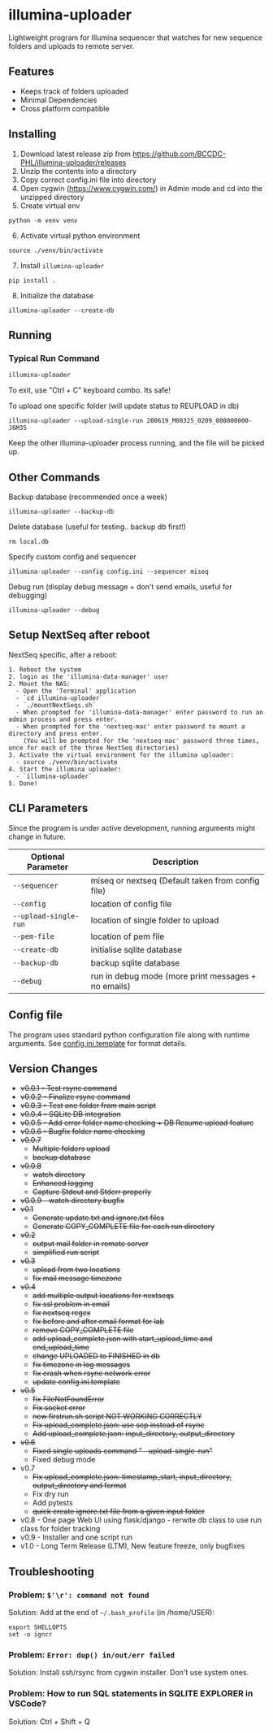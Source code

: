 # illumina-uploader
Lightweight program for Illumina sequencer that watches for new sequence folders and uploads to remote server.

## Features
- Keeps track of folders uploaded
- Minimal Dependencies
- Cross platform compatible

## Installing
1. Download latest release zip from https://github.com/BCCDC-PHL/illumina-uploader/releases
2. Unzip the contents into a directory
3. Copy correct config.ini file into directory
4. Open cygwin (https://www.cygwin.com/) in Admin mode and cd into the unzipped directory
5. Create virtual env
```
python -m venv venv
```
6. Activate virtual python environment
```
source ./venv/bin/activate
```
7. Install `illumina-uploader`
```
pip install .
```
8. Initialize the database
```
illumina-uploader --create-db
```

## Running

### Typical Run Command
```
illumina-uploader
```

To exit, use "Ctrl + C" keyboard combo. Its safe!

To upload one specific folder (will update status to REUPLOAD in db)
```
illumina-uploader --upload-single-run 200619_M00325_0209_000000000-J6M35
```

Keep the other illumina-uploader process running, and the file will be picked up.

## Other Commands

Backup database (recommended once a week)
```
illumina-uploader --backup-db
```

Delete database (useful for testing.. backup db first!)
```
rm local.db
```

Specify custom config and sequencer
```
illumina-uploader --config config.ini --sequencer miseq
```

Debug run (display debug message + don't send emails, useful for debugging)
```
illumina-uploader --debug
```

## Setup NextSeq after reboot

NextSeq specific, after a reboot:
```
1. Reboot the system
2. login as the 'illumina-data-manager' user
2. Mount the NAS:
  - Open the 'Terminal' application
  - `cd illumina-uploader`
  - `./mountNextSeqs.sh`
  - When prompted for 'illumina-data-manager' enter password to run an admin process and press enter.
  - When prompted for the 'nextseq-mac' enter password to mount a directory and press enter.
    (You will be prompted for the 'nextseq-mac' password three times, once for each of the three NextSeq directories)
3. Activate the virtual environment for the illumina uploader:
  - source ./venv/bin/activate
4. Start the illumina uploader:
  - `illumina-uploader`
5. Done!
```

## CLI Parameters
Since the program is under active development, running arguments might change in future.

| Optional Parameter   | Description |
| -------------------- | ----------- |
| `--sequencer`        | miseq or nextseq (Default taken from config file) |
| `--config`           | location of config file |
| `--upload-single-run`| location of single folder to upload |
| `--pem-file`         | location of pem file |
| `--create-db`        | initialise sqlite database |
| `--backup-db`        | backup sqlite database |
| `--debug  `          | run in debug mode (more print messages + no emails) |

## Config file
The program uses standard python configuration file along with runtime arguments. 
See [config.ini.template](config.ini.template) for format details.

## Version Changes
- ~~v0.0.1 - Test rsync command~~
- ~~v0.0.2 - Finalize rsync command~~
- ~~v0.0.3 - Test one folder from main script~~
- ~~v0.0.4 - SQLite DB integration~~
- ~~v0.0.5 - Add error folder name checking + DB Resume upload feature~~
- ~~v0.0.6 - Bugfix folder name checking~~
- ~~v0.0.7~~
    - ~~Multiple folders upload~~
    - ~~backup database~~
- ~~v0.0.8~~
    - ~~watch directory~~
    - ~~Enhanced logging~~
    - ~~Capture Stdout and Stderr properly~~
- ~~v0.0.9 - watch directory bugfix~~
- ~~v0.1~~
     - ~~Generate update.txt and ignore.txt files~~
     - ~~Generate COPY_COMPLETE file for each run directory~~
- ~~v0.2~~
     - ~~output mail folder in remote server~~
     - ~~simplified run script~~
- ~~v0.3~~
     - ~~upload from two locations~~
     - ~~fix mail message timezone~~
- ~~v0.4~~
     - ~~add multiple output locations for nextseqs~~
     - ~~fix ssl problem in email~~
     - ~~fix nextseq regex~~
     - ~~fix before and after email format for lab~~
     - ~~remove COPY_COMPLETE file~~
     - ~~add upload_complete.json with start_upload_time and end_upload_time~~
     - ~~change UPLOADED to FINISHED in db~~
     - ~~fix timezone in log messages~~
     - ~~fix crash when rsync network error~~
     - ~~update config.ini.template~~
- ~~v0.5~~
    - ~~fix FileNotFoundError~~
    - ~~Fix socket error~~
    - ~~new firstrun.sh script NOT WORKING CORRECTLY~~
    - ~~Fix upload_complete.json: use scp instead of rsync~~
    - ~~Add upload_complete.json: input_directory, output_directory~~
- ~~v0.6~~
    - ~~Fixed single uploads command "--upload-single-run"~~
    - Fixed debug mode
- v0.7
    - ~~Fix upload_complete.json: timestamp_start, input_directory, output_directory and format~~
    - Fix dry run
    - Add pytests
    - ~~quick create ignore.txt file from a given input folder~~
- v0.8   - One page Web UI using flask/django
         - rerwite db class to use run class for folder tracking
- v0.9   - Installer and one script run
- v1.0   - Long Term Release (LTM), New feature freeze, only bugfixes

## Troubleshooting
### Problem: `$'\r': command not found`
Solution: Add at the end of `~/.bash_profile` (in /home/USER):
```
export SHELLOPTS
set -o igncr
```

### Problem: `Error: dup() in/out/err failed`
Solution: Install ssh/rsync from cygwin installer. Don't use system ones.

### Problem: How to run SQL statements in SQLITE EXPLORER in VSCode?
Solution: Ctrl + Shift + Q
